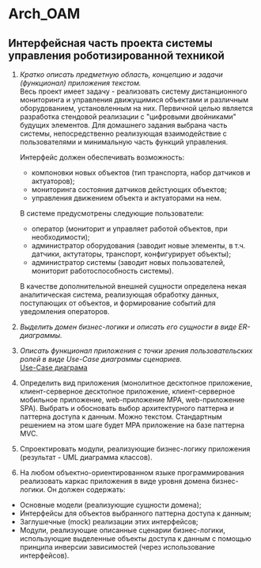 # Arch_OAM
## Интерфейсная часть проекта системы управления роботизированной техникой
1. _Кратко описать предметную область, концепцию и задачи (функционал) приложения текстом._    
   Весь проект имеет задачу - реализовать систему дистанционного мониторинга и управления движущимися объектами и различным оборудованием, установленным на них.
   Первичной целью является разработка стендовой реализации с "цифровыми двойниками" будущих элементов.
   Для домашнего задания выбрана часть системы, непосредственно реализующая взаимодействие с пользователями и минимальную часть функций управления.
   
   Интерфейс должен обеспечивать возможность:
   - компоновки новых объектов (тип транспорта, набор датчиков и актуаторов);
   - мониторинга состояния датчиков дейстующих объектов;
   - управления движением объекта и актуаторами на нем.  
   
   В системе предусмотрены следующие пользователи:
   - оператор (мониторит и управляет работой объектов, при необходимости);
   - администратор оборудования (заводит новые элементы, в т.ч. датчики, актутаторы, транспорт, конфигурирует объекты);
   - администратор системы (заводит новых пользователей, мониторит работоспособность системы). 
   
   В качестве дополнительной внешней сущности определена некая аналитическая система, реализующая обработку данных, поступающих от объектов, и формирование событий для    уведомления операторов.
3. _Выделить домен бизнес-логики и описать его сущности в виде ER-диаграммы._  
4. _Описать функционал приложения с точки зрения пользовательских ролей в виде Use-Case диаграммы сценариев._    
   [Use-Case диаграма](https://github.com/rsamohvalov/Arch_OAM/blob/main/Use-case.jpg)
6. Определить вид приложения (монолитное десктопное приложение, клиент-серверное десктопное приложение, клиент-серверное мобильное приложение, web-приложение MPA, web-приложение SPA). Выбрать и обосновать выбор архитектурного паттерна и паттерна доступа к данным. Можно текстом. Стандартным решением на этом шаге будет MPA приложение на базе паттерна MVC.
7. Спроектировать модули, реализующие бизнес-логику приложения (результат - UML диаграмма классов).
8. На любом объектно-ориентированном языке программирования реализовать каркас приложения в виде уровня домена бизнес-логики. Он должен содержать:
+ Основные модели (реализующие сущности домена);
+ Интерфейсы для объектов выбранного паттерна доступа к данным;
+ Заглушечные (mock) реализации этих интерфейсов;
+ Модули, реализующие описанные сценарии бизнес-логики, использующие выделенные объекты доступа к данным с помощью принципа инверсии зависимостей (через использование интерфейсов).
